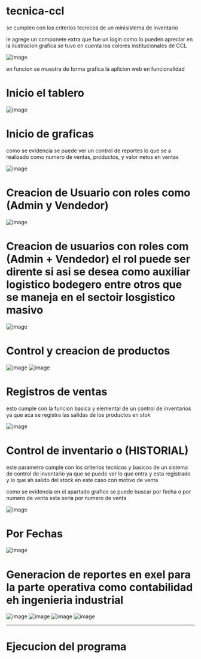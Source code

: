 # tecnica-ccl

se cumplen con los criterios tecnicos de un minisistema de inventario 

le agrege un componete extra que fue un login como lo pueden apreciar en la ilustracion grafica se tuvo en cuenta los colores institucionales de CCL

![image](https://github.com/EzeAlarcon/tecnica-ccl/assets/138638611/21d28e1c-8790-43d6-9580-c153ca97a1ec)

en funcion se muestra de forma grafica la aplicion web en funcionalidad 

# Inicio el tablero

![image](https://github.com/EzeAlarcon/tecnica-ccl/assets/138638611/cab62fc5-bd4c-4022-a889-a6a5a76a3473)

# Inicio de graficas 

como se evidencia se puede ver un control de reportes lo que se a realizado como numero de ventas, productos, y valor netos en ventas 

![image](https://github.com/EzeAlarcon/tecnica-ccl/assets/138638611/5ca3b8ea-a86d-422d-be0f-602dbc8aa92c)


# Creacion de Usuario con roles como (Admin y Vendedor)

![image](https://github.com/EzeAlarcon/tecnica-ccl/assets/138638611/36c12500-1bc9-42d7-b730-1e0556d56cce)

# Creacion de usuarios con roles com (Admin + Vendedor) el rol puede ser dirente si asi se desea como auxiliar logistico bodegero entre otros que se maneja en el sectoir losgistico masivo

![image](https://github.com/EzeAlarcon/tecnica-ccl/assets/138638611/a9241bb4-14a1-4c5c-b530-97c26a1cd409)

# Control y creacion de productos 

![image](https://github.com/EzeAlarcon/tecnica-ccl/assets/138638611/e36333b9-df0c-4b52-b2ce-1e437571a666)  ![image](https://github.com/EzeAlarcon/tecnica-ccl/assets/138638611/1ef0cde3-acad-4075-8e20-00a66f075183)

# Registros de ventas 

esto cumple con la funcion basica y elemental de un control de inventarios ya que aca se registra las salidas de los productos en stok 

![image](https://github.com/EzeAlarcon/tecnica-ccl/assets/138638611/8efb57a6-256b-4cf5-a8af-2f07ecd4f77d)

# Control de inventario o (HISTORIAL)

este parametro cumple con los criterios tecnicos y basicos de un sistema de control de inventario ya que se puede ver lo que entra y esta registrado y lo que ah salido del stock en este caso con motivo de venta 

como se evidencia en el apartado grafico se puede buscar por fecha o por numero de venta esta seria por numero de venta 

![image](https://github.com/EzeAlarcon/tecnica-ccl/assets/138638611/21372acd-6ac2-49c4-b629-cfc410da8a40)

# Por Fechas 

![image](https://github.com/EzeAlarcon/tecnica-ccl/assets/138638611/112e0462-e2f1-453b-b6d9-28011542b5fb)

# Generacion de reportes en exel para la parte operativa como contabilidad eh ingenieria industrial

![image](https://github.com/EzeAlarcon/tecnica-ccl/assets/138638611/a18555d0-24c6-47eb-a166-9438f18a61e8) ![image](https://github.com/EzeAlarcon/tecnica-ccl/assets/138638611/5a77b7ea-05b5-4b11-8514-55ceb9aadccf) ![image](https://github.com/EzeAlarcon/tecnica-ccl/assets/138638611/65d021d9-52e8-404e-aa62-b7cd9ca3dcc0) ![image](https://github.com/EzeAlarcon/tecnica-ccl/assets/138638611/b2184536-4bea-46fa-b49b-f0d447db5eeb)

*********************************************************************************************************************************************************************************************************************

# Ejecucion del programa 







